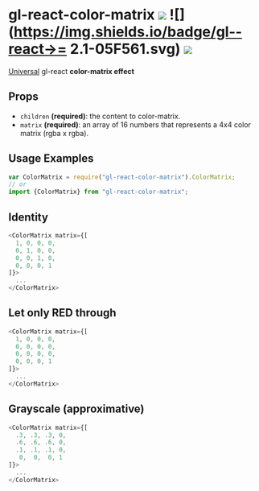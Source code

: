 # gl-react-color-matrix ![](https://img.shields.io/npm/v/gl-react-color-matrix.svg) ![](https://img.shields.io/badge/gl--react->= 2.1-05F561.svg) ![](https://img.shields.io/badge/gl--react-dom%20%7C%20native-f90.svg)

[Universal](https://projectseptemberinc.gitbooks.io/gl-react/content/docs/universal.html) gl-react **color-matrix effect**

## Props

- `children` **(required)**: the content to color-matrix.
- `matrix` **(required)**: an array of 16 numbers that represents a 4x4 color matrix (rgba x rgba).

## Usage Examples

```js
var ColorMatrix = require("gl-react-color-matrix").ColorMatrix;
// or
import {ColorMatrix} from "gl-react-color-matrix";
```

## Identity

```js
<ColorMatrix matrix={[
  1, 0, 0, 0,
  0, 1, 0, 0,
  0, 0, 1, 0,
  0, 0, 0, 1
]}>
  ...
</ColorMatrix>
```

## Let only RED through

```js
<ColorMatrix matrix={[
  1, 0, 0, 0,
  0, 0, 0, 0,
  0, 0, 0, 0,
  0, 0, 0, 1
]}>
  ...
</ColorMatrix>
```

## Grayscale (approximative)

```js
<ColorMatrix matrix={[
  .3, .3, .3, 0,
  .6, .6, .6, 0,
  .1, .1, .1, 0,
   0,  0,  0, 1
]}>
  ...
</ColorMatrix>
```
